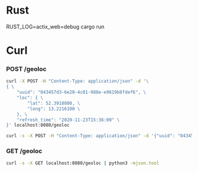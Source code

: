 # Rust

RUST_LOG=actix_web=debug cargo run

# Curl

### POST /geoloc

```bash
curl -X POST -H "Content-Type: application/json" -d '\
{ \
    "uuid": "043457d3-6e20-4c01-988e-e9619b8fdef6", \
    "loc": { \
        "lat": 52.3918800, \
        "long": 13.2216100 \
    }, \
    "refresh_time": "2020-11-23T15:36:00" \
}' localhost:8080/geoloc
```
```bash
curl -s -X POST -H "Content-Type: application/json" -d '{"uuid": "043457d3-6e20-4c01-988e-e9619b8fdef6","loc": {"lat": 52.3918800,"long": 13.2216100},"refresh_time": "2020-11-23T15:36:00"}' localhost:8080/geoloc | python3 -mjson.tool
```

### GET /geoloc

```bash
curl -s -X GET localhost:8080/geoloc | python3 -mjson.tool
```

